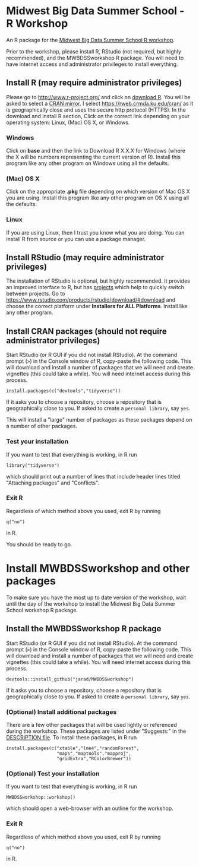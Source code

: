 Midwest Big Data Summer School - R Workshop
============

An R package for the [Midwest Big Data Summer School R workshop](http://mbds.cs.iastate.edu/2019/).

Prior to the workshop, please install R, 
RStudio (not required, but highly recommended), 
and the MWBDSSworkshop R package. 
You will need to have internet access and administrator privileges to install everything.

## Install R (may require administrator privileges)

Please go to <http://www.r-project.org/> and click on [download R](http://cran.r-project.org/mirrors.html). You will be asked to select a [CRAN mirror](http://cran.r-project.org/mirrors.html). I select <https://rweb.crmda.ku.edu/cran/> as it is geographically close and uses the secure http protocol (HTTPS). In the download and install R section, Click on the correct link depending on your operating system: Linux, (Mac) OS X, or Windows. 

### Windows

Click on **base** and then the link to Download R X.X.X for Windows (where the X will be numbers representing the current version of R). Install this program like any other program on Windows using all the defaults.

### (Mac) OS X

Click on the appropriate **.pkg** file depending on which version of Mac OS X you are using. Install this program like any other program on OS X using all the defaults. 

### Linux

If you are using Linux, then I trust you know what you are doing. You can install R from source or you can use a package manager. 


## Install RStudio (may require administrator privileges)

The installation of RStudio is optional, but highly recommended. 
It provides an improved interface to R, but has [projects](https://support.rstudio.com/hc/en-us/articles/200526207-Using-Projects) which help to quickly switch between projects. 
Go to <https://www.rstudio.com/products/rstudio/download/#download> and choose the correct platform under **Installers for ALL Platforms**. 
Install like any other program. 


## Install CRAN packages (should not require administrator privileges)

Start RStudio (or R GUI if you did not install RStudio). 
At the command prompt (`>`) in the Console window of R, copy-paste the following code. This will download and install a number of packages that we will need and create vignettes (this could take a while). 
You will need internet access during this process.

    install.packages(c("devtools","tidyverse"))

If it asks you to choose a repository, 
choose a repository that is geographically close to you.
If asked to create a `personal library`, say `yes`. 

This will install a "large" number of packages as these packages depend on a 
number of other packages. 

### Test your installation

If you want to test that everything is working, in R run 

    library("tidyverse")

which should print out a number of lines that include header lines titled 
"Attaching packages" and "Conflicts".

### Exit R

Regardless of which method above you used, exit R by running

    q("no")

in R.

You should be ready to go. 



# Install MWBDSSworkshop and other packages

To make sure you have the most up to date version of the workshop, 
wait until the day of the workshop to install the Midwest Big Data Summer 
School workshop R package.

## Install the MWBDSSworkshop R package

Start RStudio (or R GUI if you did not install RStudio). 
At the command prompt (`>`) in the Console window of R, copy-paste the following code. This will download and install a number of packages that we will need and create vignettes (this could take a while). 
You will need internet access during this process.

    devtools::install_github("jarad/MWBDSSworkshop")

If it asks you to choose a repository, 
choose a repository that is geographically close to you.
If asked to create a `personal library`, say `yes`. 


### (Optional) Install additional packages

There are a few other packages that will be used lightly or referenced during
the workshop. 
These packages are listed under "Suggests:" in the 
[DESCRIPTION file](https://github.com/jarad/MWBDSSworkshop/blob/master/DESCRIPTION).
To install these packages, in R run

    install.packages(c("xtable","lme4","randomForest",
                       "maps","maptools","mapproj",
                       "gridExtra","RColorBrewer"))


### (Optional) Test your installation

If you want to test that everything is working, in R run 

    MWBDSSworkshop::workshop()

which should open a web-browser with an outline for the workshop. 



### Exit R

Regardless of which method above you used, exit R by running

    q("no")

in R.


